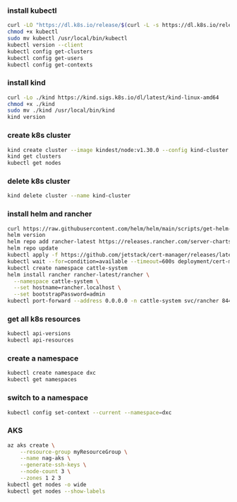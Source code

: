 
### install kubectl

```bash
curl -LO "https://dl.k8s.io/release/$(curl -L -s https://dl.k8s.io/release/stable.txt)/bin/linux/amd64/kubectl"
chmod +x kubectl
sudo mv kubectl /usr/local/bin/kubectl
kubectl version --client
kubectl config get-clusters
kubectl config get-users
kubectl config get-contexts

```

### install kind

```bash
curl -Lo ./kind https://kind.sigs.k8s.io/dl/latest/kind-linux-amd64
chmod +x ./kind
sudo mv ./kind /usr/local/bin/kind
kind version
```


### create k8s cluster
```bash
kind create cluster --image kindest/node:v1.30.0 --config kind-cluster.yaml --name kind-cluster
kind get clusters
kubectl get nodes
```


### delete k8s cluster

```bash
kind delete cluster --name kind-cluster
```


### install helm and rancher

```bash
curl https://raw.githubusercontent.com/helm/helm/main/scripts/get-helm-3 | bash
helm version
helm repo add rancher-latest https://releases.rancher.com/server-charts/latest
helm repo update
kubectl apply -f https://github.com/jetstack/cert-manager/releases/latest/download/cert-manager.yaml
kubectl wait --for=condition=available --timeout=600s deployment/cert-manager -n cert-manager
kubectl create namespace cattle-system
helm install rancher rancher-latest/rancher \
  --namespace cattle-system \
  --set hostname=rancher.localhost \
  --set bootstrapPassword=admin
kubectl port-forward --address 0.0.0.0 -n cattle-system svc/rancher 8443:443
```






### get all k8s resources

```bash
kubectl api-versions
kubectl api-resources
```

### create a namespace

```bash
kubectl create namespace dxc
kubectl get namespaces
```

### switch to a namespace

```bash
kubectl config set-context --current --namespace=dxc
```



### AKS
```bash
az aks create \
    --resource-group myResourceGroup \
    --name nag-aks \
    --generate-ssh-keys \
    --node-count 3 \
    --zones 1 2 3
kubectl get nodes -o wide
kubectl get nodes --show-labels
```